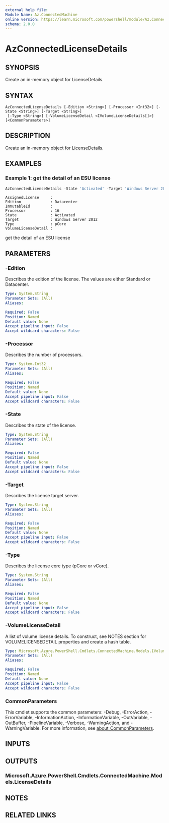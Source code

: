 ```yaml
---
external help file:
Module Name: Az.ConnectedMachine
online version: https://learn.microsoft.com/powershell/module/Az.ConnectedMachine/azconnectedlicensedetails
schema: 2.0.0
---
```


# AzConnectedLicenseDetails

## SYNOPSIS
Create an in-memory object for LicenseDetails.

## SYNTAX

```
AzConnectedLicenseDetails [-Edition <String>] [-Processor <Int32>] [-State <String>] [-Target <String>]
 [-Type <String>] [-VolumeLicenseDetail <IVolumeLicenseDetails[]>] [<CommonParameters>]
```

## DESCRIPTION
Create an in-memory object for LicenseDetails.

## EXAMPLES

### Example 1: get the detail of an ESU license
```powershell
AzConnectedLicenseDetails -State 'Activated' -Target 'Windows Server 2012' -Edition 'Datacenter' -Type 'pCore' -Processor 16
```

```output
AssignedLicense     :
Edition             : Datacenter
ImmutableId         :
Processor           : 16
State               : Activated
Target              : Windows Server 2012
Type                : pCore
VolumeLicenseDetail :
```

get the detail of an ESU license


## PARAMETERS

### -Edition
Describes the edition of the license.
The values are either Standard or Datacenter.

```yaml
Type: System.String
Parameter Sets: (All)
Aliases:

Required: False
Position: Named
Default value: None
Accept pipeline input: False
Accept wildcard characters: False
```

### -Processor
Describes the number of processors.

```yaml
Type: System.Int32
Parameter Sets: (All)
Aliases:

Required: False
Position: Named
Default value: None
Accept pipeline input: False
Accept wildcard characters: False
```

### -State
Describes the state of the license.

```yaml
Type: System.String
Parameter Sets: (All)
Aliases:

Required: False
Position: Named
Default value: None
Accept pipeline input: False
Accept wildcard characters: False
```

### -Target
Describes the license target server.

```yaml
Type: System.String
Parameter Sets: (All)
Aliases:

Required: False
Position: Named
Default value: None
Accept pipeline input: False
Accept wildcard characters: False
```

### -Type
Describes the license core type (pCore or vCore).

```yaml
Type: System.String
Parameter Sets: (All)
Aliases:

Required: False
Position: Named
Default value: None
Accept pipeline input: False
Accept wildcard characters: False
```

### -VolumeLicenseDetail
A list of volume license details.
To construct, see NOTES section for VOLUMELICENSEDETAIL properties and create a hash table.

```yaml
Type: Microsoft.Azure.PowerShell.Cmdlets.ConnectedMachine.Models.IVolumeLicenseDetails[]
Parameter Sets: (All)
Aliases:

Required: False
Position: Named
Default value: None
Accept pipeline input: False
Accept wildcard characters: False
```

### CommonParameters
This cmdlet supports the common parameters: -Debug, -ErrorAction, -ErrorVariable, -InformationAction, -InformationVariable, -OutVariable, -OutBuffer, -PipelineVariable, -Verbose, -WarningAction, and -WarningVariable. For more information, see [about_CommonParameters](http://go.microsoft.com/fwlink/?LinkID=113216).

## INPUTS

## OUTPUTS

### Microsoft.Azure.PowerShell.Cmdlets.ConnectedMachine.Models.LicenseDetails

## NOTES

## RELATED LINKS

